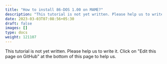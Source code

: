 ```yaml
---
title: "How to install 86-DOS 1.00 on MAME?"
description: "This tutorial is not yet written. Please help us to write it. Click on 'Edit this page on GitHub' at the bottom of this page to help us."
date: 2023-03-03T07:08:56+05:30
draft: false
images: []
type: docs
weight: 121107
---
```


This tutorial is not yet written. Please help us to write it. Click on "Edit this page on GitHub" at the bottom of this page to help us.
